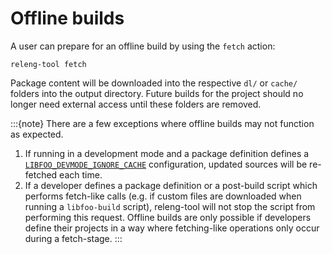 # Offline builds

A user can prepare for an offline build by using the `fetch` action:

```shell
releng-tool fetch
```

Package content will be downloaded into the respective `dl/` or `cache/`
folders into the output directory. Future builds for the project should no
longer need external access until these folders are removed.

:::{note}
There are a few exceptions where offline builds may not function as expected.

1. If running in a development mode and a package definition defines a
   [`LIBFOO_DEVMODE_IGNORE_CACHE`](pkg-opt-devmode-ignore-cache) configuration,
   updated sources will be re-fetched each time.
2. If a developer defines a package definition or a post-build script which
   performs fetch-like calls (e.g. if custom files are downloaded when running
   a `libfoo-build` script), releng-tool will not stop the script from
   performing this request. Offline builds are only possible if developers
   define their projects in a way where fetching-like operations only occur
   during a fetch-stage.
:::
